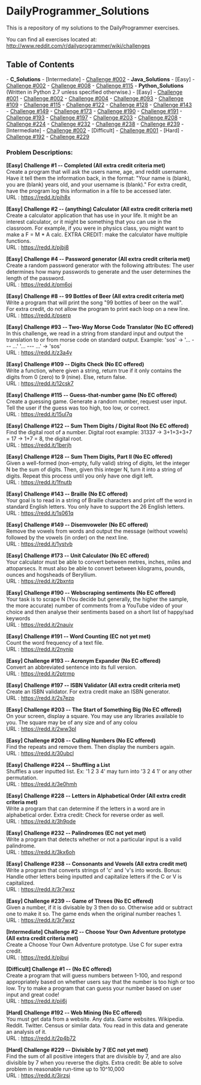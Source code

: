 DailyProgrammer_Solutions
=========================

This is a repository of my solutions to the DailyProgrammer exercises. 

You can find all exercises located at: http://www.reddit.com/r/dailyprogrammer/wiki/challenges

<h2>Table of Contents</h2>
- <strong>C_Solutions</strong>
  - [Intermediate] 
    - <a href="https://github.com/ArnoldM904/DailyProgrammer_Solutions/blob/master/C_Solutions/%5BIntermediate%5D_Challenge_002.c">Challenge #002</a>
- <strong>Java_Solutions</strong>
  - [Easy] 
    - <a href="https://github.com/ArnoldM904/DailyProgrammer_Solutions/blob/master/Java_Solutions/%5BEasy%5D_Challenge_002.java">Challenge #002</a>
    - <a href="https://github.com/ArnoldM904/DailyProgrammer_Solutions/blob/master/Java_Solutions/%5BEasy%5D_Challenge_008.java">Challenge #008</a>
    - <a href="https://github.com/ArnoldM904/DailyProgrammer_Solutions/blob/master/Java_Solutions/%5BEasy%5D_Challenge_115.java"> Challenge #115</a>
- <strong>Python_Solutions</strong> (Written in Python 2.7 unless specified otherwise.)
  - [Easy] 
    - <a href="https://github.com/ArnoldM904/DailyProgrammer_Solutions/blob/master/Python_Solutions/%5BEasy%5D_Challenge_001.py">Challenge #001</a>
    - <a href="https://github.com/ArnoldM904/DailyProgrammer_Solutions/blob/master/Python_Solutions/%5BEasy%5D_Challenge_002.py">Challenge #002</a>
    - <a href="https://github.com/ArnoldM904/DailyProgrammer_Solutions/blob/master/Python_Solutions/%5BEasy%5D_Challenge_004.py">Challenge #004</a>
    - <a href="https://github.com/ArnoldM904/DailyProgrammer_Solutions/blob/master/Python_Solutions/%5BEasy%5D_Challenge_093.py">Challenge #093</a>
    - <a href="https://github.com/ArnoldM904/DailyProgrammer_Solutions/blob/master/Python_Solutions/%5BEasy%5D_Challenge_109.py">Challenge #109</a>
    - <a href="https://github.com/ArnoldM904/DailyProgrammer_Solutions/blob/master/Python_Solutions/%5BEasy%5D_Challenge_115.py">Challenge #115</a>
    - <a href="https://github.com/ArnoldM904/DailyProgrammer_Solutions/blob/master/Python_Solutions/%5BEasy%5D_Challenge_122.py">Challenge #122</a>
    - <a href="https://github.com/ArnoldM904/DailyProgrammer_Solutions/blob/master/Python_Solutions/%5BEasy%5D_Challenge_128.py">Challenge #128</a>
    - <a href="https://github.com/ArnoldM904/DailyProgrammer_Solutions/blob/master/Python_Solutions/%5BEasy%5D_Challenge_143.py">Challenge #143</a>
    - <a href="https://github.com/ArnoldM904/DailyProgrammer_Solutions/blob/master/Python_Solutions/%5BEasy%5D_Challenge_149.py">Challenge #149</a>
    - <a href="https://github.com/ArnoldM904/DailyProgrammer_Solutions/blob/master/Python_Solutions/%5BEasy%5D_Challenge_173.py">Challenge #173</a>
    - <a href="https://github.com/ArnoldM904/DailyProgrammer_Solutions/blob/master/Python_Solutions/%5BEasy%5D_Challenge_190.py">Challenge #190</a>
    - <a href="https://github.com/ArnoldM904/DailyProgrammer_Solutions/blob/master/Python_Solutions/%5BEasy%5D_Challenge_191.py">Challenge #191</a>
    - <a href="https://github.com/ArnoldM904/DailyProgrammer_Solutions/blob/master/Python_Solutions/%5BEasy%5D_Challenge_193.py">Challenge #193</a>
    - <a href="https://github.com/ArnoldM904/DailyProgrammer_Solutions/blob/master/Python_Solutions/%5BEasy%5D_Challenge_197.py">Challenge #197</a>
    - <a href="https://github.com/ArnoldM904/DailyProgrammer_Solutions/blob/master/Python_Solutions/%5BEasy%5D_Challenge_203.py">Challenge #203</a>
    - <a href="https://github.com/ArnoldM904/DailyProgrammer_Solutions/blob/master/Python_Solutions/%5BEasy%5D_Challenge_208.py">Challenge #208</a>
    - <a href="https://github.com/ArnoldM904/DailyProgrammer_Solutions/blob/master/Python_Solutions/%5BEasy%5D_Challenge_224.py">Challenge #224</a>
    - <a href="https://github.com/ArnoldM904/DailyProgrammer_Solutions/blob/master/Python_Solutions/%5BEasy%5D_Challenge_232.py">Challenge #232</a>
    - <a href="https://github.com/ArnoldM904/DailyProgrammer_Solutions/blob/master/Python_Solutions/%5BEasy%5D_Challenge_238.py">Challenge #238</a>
    - <a href="https://github.com/ArnoldM904/DailyProgrammer_Solutions/blob/master/Python_Solutions/%5BEasy%5D_Challenge_239.py">Challenge #239</a>
  - [Intermediate] 
    - <a href="https://github.com/ArnoldM904/DailyProgrammer_Solutions/blob/master/Python_Solutions/%5BIntermediate%5D_Challenge_002.py">Challenge #002</a>
  - [Difficult] 
    - <a href="https://github.com/ArnoldM904/DailyProgrammer_Solutions/blob/master/Python_Solutions/%5BDifficult%5D_Challenge_001.py">Challenge #001</a>
  - [Hard]
    - <a href="https://github.com/ArnoldM904/DailyProgrammer_Solutions/blob/master/Python_Solutions/%5BHard%5D_Challenge_192.py">Challenge #192</a>
    - <a href="https://github.com/ArnoldM904/DailyProgrammer_Solutions/blob/master/Python_Solutions/%5BHard%5D_Challenge_229.py">Challenge #229</a>




<h3>Problem Descriptions: </h3>


<strong> [Easy] Challenge #1 -- Completed (All extra credit criteria met) </strong>
<BR>
Create a program that will ask the users name, age, and reddit username. 
Have it tell them the information back, in the format:
"Your name is (blank), you are (blank) years old, and your username is (blank)."
For extra credit, have the program log this information in a file to be accessed later.
<BR>
URL : https://redd.it/pih8x

<strong> [Easy] Challenge #2 -- (anything) Calculator (All extra credit criteria met) </strong>
<BR>
Create a calculator application that has use in your life. It might be an interest calculator, or it might be something that you can use in the classroom. For example, if you were in physics class, you might want to make a F = M * A calc.
EXTRA CREDIT: make the calculator have multiple functions.
<BR>
URL : https://redd.it/pjbj8

<strong> [Easy] Challenge #4 -- Password generator (All extra credit criteria met) </strong>
<BR>
Create a random password generator with the following attributes: The user determines how many passwords to generate 
and the user determines the length of the password.
<BR>
URL : https://redd.it/pm6oj

<strong> [Easy] Challenge #8 -- 99 Bottles of Beer (All extra credit criteria met) </strong>
<BR>
Write a program that will print the song "99 bottles of beer on the wall".
<BR>
For extra credit, do not allow the program to print each loop on a new line.
<BR>
URL : https://redd.it/pserp

<strong> [Easy] Challenge #93 -- Two-Way Morse Code Translator (No EC offered) </strong>
<BR>
In this challenge, we read in a string from standard input and output the translation to or from morse code on standard output. Example: 'sos' -> '... --- ...' '... --- ...' -> 'sos'
<BR>
URL : https://redd.it/z3a4y

<strong> [Easy] Challenge #109 -- Digits Check (No EC offered) </strong>
<BR>
Write a function, where given a string, return true if it only contains the digits from 0 (zero) to 9 (nine). Else, return false.
<BR>
URL : https://redd.it/12csk7

<strong> [Easy] Challenge #115 -- Guess-that-number game (No EC offered) </strong>
<BR>
Create a guessing game. Generate a random number, request user input. Tell the user if the guess was too high, too low, or correct.
<BR>
URL : https://redd.it/15ul7q

<strong> [Easy] Challenge #122 -- Sum Them Digits / Digital Root (No EC offered) </strong>
<BR>
Find the digital root of a number. 
Digital root example: 31337 -> 3+1+3+3+7 = 17 -> 1+7 = 8, the digital root.
<BR>
URL : https://redd.it/1berjh

<strong> [Easy] Challenge #128 -- Sum Them Digits, Part II (No EC offered) </strong>
<BR>
Given a well-formed (non-empty, fully valid) string of digits, let the integer N be the sum of digits. Then, given this integer N, turn it into a string of digits. Repeat this process until you only have one digit left.
<BR>
URL : https://redd.it/1fnutb

<strong> [Easy] Challenge #143 -- Braille (No EC offered) </strong>
<BR>
Your goal is to read in a string of Braille characters and print off the word in standard English letters. You only have to support the 26 English letters.
<BR>
URL : https://redd.it/1s061q

<strong> [Easy] Challenge #149 -- Disemvoweler (No EC offered) </strong>
<BR>
Remove the vowels from words and output the message (without vowels) followed by the vowels (in order) on the next line.
<BR>
URL : https://redd.it/1ystvb

<strong> [Easy] Challenge #173 -- Unit Calculator (No EC offered) </strong>
<BR>
Your calculator must be able to convert between metres, inches, miles and attoparsecs. It must also be able to convert between kilograms, pounds, ounces and hogsheads of Beryllium.
<BR>
URL : https://redd.it/2bxntq

<strong> [Easy] Challenge #190 -- Webscraping sentiments (No EC offered) </strong>
<BR>
Your task is to scrape N (You decide but generally, the higher the sample, the more accurate) number of comments from a YouTube video of your choice and then analyse their sentiments based on a short list of happy/sad keywords
<BR>
URL : https://redd.it/2nauiv

<strong> [Easy] Challenge #191 -- Word Counting (EC not yet met) </strong>
<BR>
Count the word frequency of a text file.
<BR>
URL : https://redd.it/2nynip

<strong> [Easy] Challenge #193 -- Acronym Expander (No EC offered) </strong>
<BR>
Convert an abbreviated sentence into its full version.
<BR>
URL : https://redd.it/2ptrmp

<strong> [Easy] Challenge #197 -- ISBN Validator (All extra credit criteria met) </strong>
<BR>
Create an ISBN validator. For extra credit make an ISBN generator.
<BR>
URL : https://redd.it/2s7ezp

<strong> [Easy] Challenge #203 -- The Start of Something Big (No EC offered) </strong>
<BR>
On your screen, display a square.
You may use any libraries available to you.
The square may be of any size and of any colou
<BR>
URL : https://redd.it/2ww3pl

<strong> [Easy] Challenge #208 -- Culling Numbers (No EC offered) </strong>
<BR>
Find the repeats and remove them. Then display the numbers again.
<BR>
URL : https://redd.it/30ubcl

<strong> [Easy] Challenge #224 -- Shuffling a List</strong>
<BR>
Shuffles a user inputted list. Ex: '1 2 3 4' may turn into '3 2 4 1' or any other permutation.
<BR>
URL : https://redd.it/3e0hmh

<strong> [Easy] Challenge #228 -- Letters in Alphabetical Order (All extra credit criteria met)</strong>
<BR>
Write a program that can determine if the letters in a word are in alphabetical order.
Extra credit: Check for reverse order as well.
<BR>
URL : https://redd.it/3h9pde

<strong> [Easy] Challenge #232 -- Palindromes (EC not yet met)</strong>
<BR>
Write a program that detects whether or not a particular input is a valid palindrome. 
<BR>
URL : https://redd.it/3kx6oh

<strong> [Easy] Challenge #238 -- Consonants and Vowels (All extra credit met)</strong>
<BR>
Write a program that converts strings of 'c' and 'v's into words.
Bonus: Handle other letters being inputted and capitalize letters if the C or V is capitalized.
<BR>
URL : https://redd.it/3r7wxz

<strong> [Easy] Challenge #239 -- Game of Threes (No EC offered)</strong>
<BR>
Given a number, if it is divisable by 3 then do so. Otherwise add or subtract one to make it so. The game ends when the original number reaches 1.
<BR>
URL : https://redd.it/3r7wxz

<strong> [Intermediate] Challenge #2 -- Choose Your Own Adventure prototype (All extra credit criteria met) </strong>
<BR>
Create a Choose Your Own Adventure prototype. Use C for super extra credit.
<BR>
URL : https://redd.it/pjbuj

<strong> [Difficult] Challenge #1 -- <No problem name> (No EC offered) </strong>
<BR>
Create a program that will guess numbers between 1-100, and respond appropriately based on 
whether users say that the number is too high or too low. 
Try to make a program that can guess your number based on user input and great code!
<BR>
URL : https://redd.it/pii6j

<strong> [Hard] Challenge #192 -- Web Mining (No EC offered) </strong>
<BR>
You must get data from a website. Any data. Game websites. Wikipedia. Reddit. Twitter. Census or similar data.
You read in this data and generate an analysis of it.
<BR>
URL : https://redd.it/2p4b72

<strong> [Hard] Challenge #229 -- Divisible by 7 (EC not yet met) </strong>
<BR>
Find the sum of all positive integers that are divisible by 7, and are also divisible by 7 when you reverse the digits.
Extra credit: Be able to solve problem in reasonable run-time up to 10^10,000
<BR>
URL : https://redd.it/3irzsi
